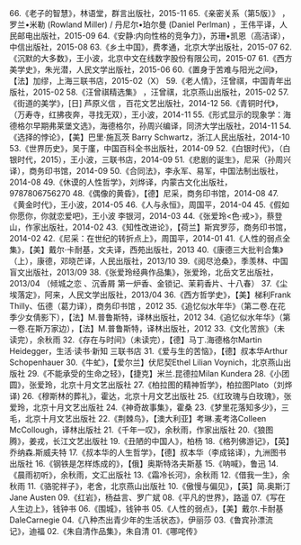 66.《老子的智慧》，林语堂，群言出版社，2015-11
65.《亲密关系（第5版）》 ，罗兰•米勒 (Rowland Miller) / 丹尼尔•珀尔曼 (Daniel Perlman) ，王伟平译，人民邮电出版社，2015-09
64.《安静:内向性格的竞争力》，苏珊•凯恩（高洁译），中信出版社，2015-08
63.《乡土中国》，费孝通，北京大学出版社，2015-07
62.《沉默的大多数》，王小波，北京中文在线数字股份有限公司，2015-07
61.《西方美学史》，朱光潜，人民文学出版社，2015-06
60.《置身于苦难与阳光之间》，【法】加缪，上海三联书店，2015-02（X）
59.《老人情》，汪曾祺，中国青年出版社，2015-02
58.《汪曾祺精选集》 ，汪曾祺，北京燕山出版社，2015-02
57.《街道的美学》，[日] 芦原义信 ，百花文艺出版社，2014-12
56.《青铜时代》，（万寿寺，红拂夜奔，寻找无双），王小波，2014-11
55.《形式显示的现象学：海德格尔早期弗莱堡文选》，海德格尔，孙周兴编译，同济大学出版社，2014-11
54.《选择的悖论》，【美】巴里·施瓦茨 Barry Schwartz，浙江人民出版社，2014-10
53.《世界历史》，吴于廑，中国百科全书出版社，2014-09
52.《白银时代》，（白银时代，2015），王小波，三联书店，2014-09
51.《悲剧的诞生》，尼采（孙周兴译），商务印书馆，2014-09
50.《合同法》，李永军、易军，中国法制出版社，2014-08
49.《休谟的人性哲学》，刘烨译，内蒙古文化出版社，9787806756270
48.《偶像的黄昏》，【德】尼采，商务印书馆，2014-08
47.《黄金时代》，王小波，2014-05
46.《人与永恒》，周国平，2014-04
45.《假如你愿你，你就恋爱吧》，王小波 李银河，2014-03
44.《张爱玲<色·戒>》，蔡登山，作家出版社，2014-02
43.《知性改进论》，【荷兰】斯宾罗莎，商务印书馆，2014-02
42.《尼采：在世纪的转折点上》，周国平，2014-01
41.《人性的弱点全集》，【美】戴尔·卡耐基，文夫译，西苑出版社，2013
40.《康德三大批判合集》（上），康德，邓晓芒译，人民出版社，2013/10
39.《阅尽沧桑》，季羡林、中国盲文出版社，2013/09
38.《张爱玲经典作品集》，张爱玲，北岳文艺出版社，2013/04
     （倾城之恋 、沉香屑 第一炉香、金锁记、茉莉香片、十八春）
37.《尘埃落定》，阿来，人民文学出版社，2013/04
36.《西方哲学史》，【美】梯利Frank Thilly、伍德（葛力译），商务印书馆 ，2012
35.《追忆似水年华》（第二卷.在花季少女倩影下），【法】M.普鲁斯特，译林出版社，2012
34.《追忆似水年华》（第一卷.在斯万家边），【法】M.普鲁斯特，译林出版社，2012
33.《文化苦旅》（未读完），余秋雨
32.《存在与时间》（未读完），【德】马丁.海德格尔Martin Heidegger，生活·读书·新知 三联书店
31.《爱与生的苦恼》，【德】叔本华Arthur Schopenhauer
30.《牛虻》，【爱尔兰】伏尼契Ethel Lilian Voynich，北京燕山出版社
29.《不能承受的生命之轻》，【捷克】米兰.昆德拉Milan Kundera
28.《小团圆》，张爱玲，北京十月文艺出版社
27.《柏拉图的精神哲学》，柏拉图Plato（刘烨译)
26.《穆斯林的葬礼》，霍达，北京十月文艺出版社
25.《红玫瑰与白玫瑰》，张爱玲，北京十月文艺出版社
24.《神奇故事集》，霍桑
23.《梦里花落知多少》，三毛，北京十月文艺出版社
22.《荆棘鸟》，【澳大利亚】考琳.麦考洛Colleen McCollough，译林出版社
21.《千年一叹》，余秋雨，作家出版社
20.《狼图腾》，姜戎，长江文艺出版社
19.《丑陋的中国人》，柏杨
18.《格列佛游记》，【英】乔纳森.斯威夫特
17.《叔本华的人生哲学》，【德】叔本华（李成铭译），九洲图书出版社
16.《钢铁是怎样炼成的》，【俄】奥斯特洛夫斯基
15.《呐喊》，鲁迅
14.《晨雨初听》，余秋雨，文汇出版社
13.《霜冷长河》，余秋雨
12.《借我一生》，余秋雨
11.《骆驼祥子》，老舍，北京燕山出版社
10.《傲慢与偏见》，【英】简.奥斯汀Jane Austen
09.《红岩》，杨益言、罗广斌
08.《平凡的世界》，路遥
07.《写在人生边上》，钱钟书
06.《围城》，钱钟书
05.《人性的弱点》，【美】戴尔.卡耐基DaleCarnegie
04.《八种杰出青少年的生活状态》，伊丽莎
03.《鲁宾孙漂流记》，迪福
02.《朱自清作品集》，朱自清
01.《哪咤传》
